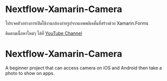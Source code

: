# Nextflow-Xamarin-Camera
โปรเจคตัวอย่างการเปิดใช้งานกล้องถ่ายรูปจากแอพพลิเคชั่นที่สร้างด้วย Xamarin.Forms 

ติดตามเนื้อหาใหม่ๆ ได้ที่ [YouTube Channel](http://youtube.com/user/teerasej/?sub_confirmation=1)


# Nextflow-Xamarin-Camera
A beginner project that can access camera on iOS and Android then take a photo to show on apps.


